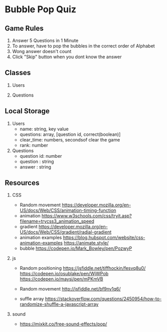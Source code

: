 # Bubble Pop Quiz

## Game Rules
1. Answer 5 Questions in 1 Minute
2. To answer, have to pop the bubbles in the correct order of Alphabet
3. Wong answer doesn't count
4. Click "Skip" button when you dont know the answer

## Classes
1. Users

2. Questions

## Local Storage
1. Users
    - name: string, key value
    - questions: array, [question id, correct(boolean)]
    - clear_time: numbers, secondsof clear the game
    - rank: number
2. Questions
    - question id: number
    - question : string
    - answer : string


## Resources
1. CSS
    - Random movement
    https://developer.mozilla.org/en-US/docs/Web/CSS/animation-timing-function
    - animation
    https://www.w3schools.com/css/tryit.asp?filename=trycss3_animation_speed
    - gradient
    https://developer.mozilla.org/en-US/docs/Web/CSS/gradient/radial-gradient
    - animation examples
    https://blog.hubspot.com/website/css-animation-examples
    https://animate.style/
    - bubble
    https://codepen.io/Mark_Bowley/pen/PozwyP
    

2. js
    - Random positioning
    https://jsfiddle.net/tiffhockin/fesvq8u0/
    https://codepen.io/osublake/pen/WjWPob
    https://codepen.io/maysi/pen/mPKmVB

    - Random movement
    http://jsfiddle.net/bf9nv1q6/


    - suffle array
    https://stackoverflow.com/questions/2450954/how-to-randomize-shuffle-a-javascript-array

3. sound
    - https://mixkit.co/free-sound-effects/pop/